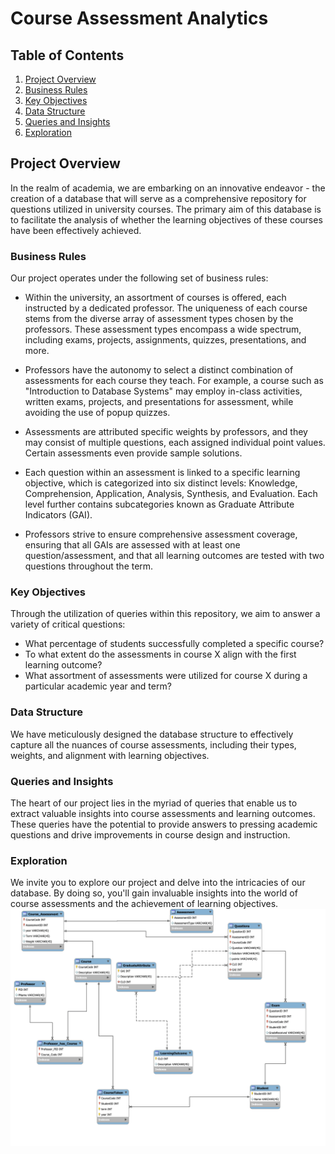 # Course Assessment Analytics

## Table of Contents
1. [Project Overview](#project-overview)
2. [Business Rules](#business-rules)
3. [Key Objectives](#key-objectives)
4. [Data Structure](#data-structure)
5. [Queries and Insights](#queries-and-insights)
6. [Exploration](#exploration)

## Project Overview

In the realm of academia, we are embarking on an innovative endeavor - the creation of a database that will serve as a comprehensive repository for questions utilized in university courses. The primary aim of this database is to facilitate the analysis of whether the learning objectives of these courses have been effectively achieved.

### Business Rules

Our project operates under the following set of business rules:

- Within the university, an assortment of courses is offered, each instructed by a dedicated professor. The uniqueness of each course stems from the diverse array of assessment types chosen by the professors. These assessment types encompass a wide spectrum, including exams, projects, assignments, quizzes, presentations, and more.

- Professors have the autonomy to select a distinct combination of assessments for each course they teach. For example, a course such as "Introduction to Database Systems" may employ in-class activities, written exams, projects, and presentations for assessment, while avoiding the use of popup quizzes.

- Assessments are attributed specific weights by professors, and they may consist of multiple questions, each assigned individual point values. Certain assessments even provide sample solutions.

- Each question within an assessment is linked to a specific learning objective, which is categorized into six distinct levels: Knowledge, Comprehension, Application, Analysis, Synthesis, and Evaluation. Each level further contains subcategories known as Graduate Attribute Indicators (GAI).

- Professors strive to ensure comprehensive assessment coverage, ensuring that all GAIs are assessed with at least one question/assessment, and that all learning outcomes are tested with two questions throughout the term.

### Key Objectives

Through the utilization of queries within this repository, we aim to answer a variety of critical questions:

- What percentage of students successfully completed a specific course?
- To what extent do the assessments in course X align with the first learning outcome?
- What assortment of assessments were utilized for course X during a particular academic year and term?

### Data Structure

We have meticulously designed the database structure to effectively capture all the nuances of course assessments, including their types, weights, and alignment with learning objectives.

### Queries and Insights

The heart of our project lies in the myriad of queries that enable us to extract valuable insights into course assessments and learning outcomes. These queries have the potential to provide answers to pressing academic questions and drive improvements in course design and instruction.

### Exploration

We invite you to explore our project and delve into the intricacies of our database. By doing so, you'll gain invaluable insights into the world of course assessments and the achievement of learning objectives.
![ER Diagram](ERD-1.png)

